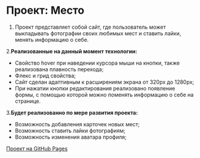 # Проект: Место
1. Проект представляет собой сайт, где пользователь может выкладывать фотографии своих любимых мест и ставить лайки, менять информацию о себе.

2.__Реализованные на данный момент технологии:__
* Свойство hover при наведении курсора мыши на кнопки, также реализована плавность перехода;
* Флекс и грид свойства;
* Сайт сделан адаптивным к расширениям экрана от 320px до 1280px;
* При нажатии кнопки редактирования реализовано появление формы, с помощью которой можно поменять информацию о себе на странице.
  
3.__Будет реализованно по мере развития проекта:__
* Возможность добавления карточек новых мест;
* Возможность ставить лайки фотографиям;
* Возможность изменения аватара профиля;

[Проект на GitHub Pages]()